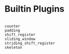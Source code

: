 # Builtin Plugins

```{toctree}

counter
padding
shift_register
sliding_window
striding_shift_register
skeleton
```
